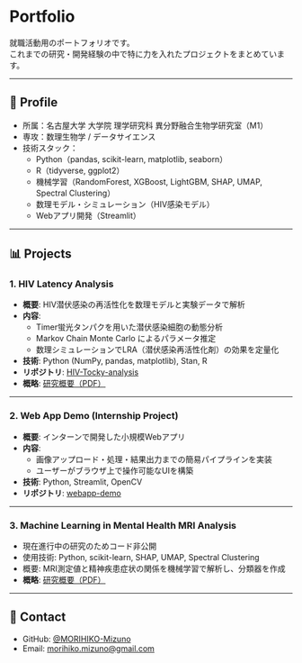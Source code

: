 # Portfolio

就職活動用のポートフォリオです。  
これまでの研究・開発経験の中で特に力を入れたプロジェクトをまとめています。

---

## 👤 Profile
- 所属：名古屋大学 大学院 理学研究科 異分野融合生物学研究室（M1）
- 専攻：数理生物学 / データサイエンス
- 技術スタック：
  - Python（pandas, scikit-learn, matplotlib, seaborn）
  - R（tidyverse, ggplot2）
  - 機械学習（RandomForest, XGBoost, LightGBM, SHAP, UMAP, Spectral Clustering）
  - 数理モデル・シミュレーション（HIV感染モデル）
  - Webアプリ開発（Streamlit）

---

## 📊 Projects

### 1. HIV Latency Analysis
- **概要**: HIV潜伏感染の再活性化を数理モデルと実験データで解析
- **内容**:  
  - Timer蛍光タンパクを用いた潜伏感染細胞の動態分析  
  - Markov Chain Monte Carlo によるパラメータ推定  
  - 数理シミュレーションでLRA（潜伏感染再活性化剤）の効果を定量化
- **技術**: Python (NumPy, pandas, matplotlib), Stan, R
- **リポジトリ**: [HIV-Tocky-analysis](https://github.com/MORIHIKO-Mizuno/HIV-Tocky-analysis)  
- **概略**: [研究概要（PDF）](研究概要.pdf)

---

### 2. Web App Demo (Internship Project)
- **概要**: インターンで開発した小規模Webアプリ
- **内容**:  
  - 画像アップロード・処理・結果出力までの簡易パイプラインを実装  
  - ユーザーがブラウザ上で操作可能なUIを構築
- **技術**: Python, Streamlit, OpenCV
- **リポジトリ**: [webapp-demo](https://github.com/MORIHIKO-Mizuno/gazo-ikkatsu)

---

### 3. Machine Learning in Mental Health MRI Analysis
- 現在進行中の研究のためコード非公開
- 使用技術: Python, scikit-learn, SHAP, UMAP, Spectral Clustering
- 概要: MRI測定値と精神疾患症状の関係を機械学習で解析し、分類器を作成
- **概略**: [研究概要（PDF）](研究概要.pdf)

---

## 💬 Contact
- GitHub: [@MORIHIKO-Mizuno](https://github.com/MORIHIKO-Mizuno)  
- Email: morihiko.mizuno@gmail.com  
